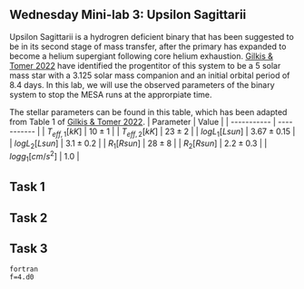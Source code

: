 ## Wednesday Mini-lab 3: Upsilon Sagittarii 
Upsilon Sagittarii is a hydrogren deficient binary that has been suggested to be in its second stage of mass transfer, after the primary has expanded to become a helium supergiant following core helium exhaustion. [Gilkis & Tomer 2022](https://ui.adsabs.harvard.edu/abs/2023MNRAS.518.3541G/abstract) have identified the progentitor of this system to be a 5 solar mass star with a 3.125 solar mass companion and an initial orbital period of 8.4 days. In this lab, we will use the observed parameters of the binary system to stop the MESA runs at the approrpiate time.

The stellar parameters can be found in this table, which has been adapted from Table 1 of [Gilkis & Tomer 2022](https://ui.adsabs.harvard.edu/abs/2023MNRAS.518.3541G/abstract).
| Parameter       | Value       |
| -----------     | ----------- |
| $T_{eff,1}[kK]$      | $10\pm1$       |
| $T_{eff,2}[kK]$      | $23\pm2$        |
| $logL_{1}[Lsun]$    | $3.67\pm0.15$       |
| $logL_{2}[Lsun]$    | $3.1\pm0.2$        |
| $R_{1}[Rsun]$       | $28\pm8$       |
| $R_{2}[Rsun]$       | $2.2\pm0.3$        |
| $logg_{1}[cm/s^{2}]$   | $1.0$            |


## Task 1

## Task 2

## Task 3

```
fortran
f=4.d0
```
